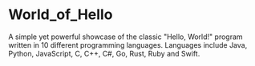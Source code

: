 # World_of_Hello
A simple yet powerful showcase of the classic "Hello, World!" program written in 10 different programming languages. Languages include Java, Python, JavaScript, C, C++, C#, Go, Rust, Ruby and Swift.
